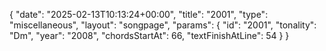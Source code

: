 {
    "date": "2025-02-13T10:13:24+00:00",
    "title": "2001",
    "type": "miscellaneous",
    "layout": "songpage",
    "params": {
        "id": "2001",
        "tonality": "Dm",
        "year": "2008",
        "chordsStartAt": 66,
        "textFinishAtLine": 54
    }
}